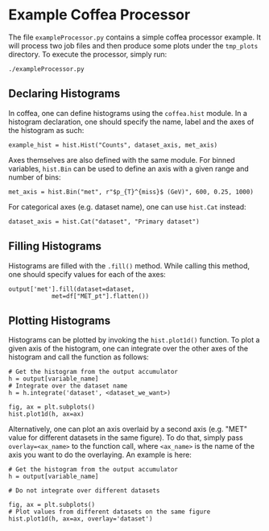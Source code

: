 # Example Coffea Processor

The file `exampleProcessor.py` contains a simple coffea processor example. It will process two job files and then produce some plots under the `tmp_plots` directory. To execute the processor, simply run:

```
./exampleProcessor.py
```

## Declaring Histograms

In coffea, one can define histograms using the `coffea.hist` module. In a histogram declaration, one should specify the name, label and the axes of the
histogram as such:

```
example_hist = hist.Hist("Counts", dataset_axis, met_axis)
```

Axes themselves are also defined with the same module. For binned variables, `hist.Bin` can be used to define an axis with a given range and number of bins: 

```
met_axis = hist.Bin("met", r"$p_{T}^{miss}$ (GeV)", 600, 0.25, 1000)
```

For categorical axes (e.g. dataset name), one can use `hist.Cat` instead:

```
dataset_axis = hist.Cat("dataset", "Primary dataset")
```

## Filling Histograms

Histograms are filled with the `.fill()` method. While calling this method, one should specify values for each of the axes:

```
output['met'].fill(dataset=dataset,
            met=df["MET_pt"].flatten())
```

## Plotting Histograms

Histograms can be plotted by invoking the `hist.plot1d()` function. To plot a given axis of the histogram, one can integrate over the other axes of the histogram and call the function as follows:

```
# Get the histogram from the output accumulator
h = output[variable_name]
# Integrate over the dataset name
h = h.integrate('dataset', <dataset_we_want>)

fig, ax = plt.subplots()
hist.plot1d(h, ax=ax)
```

Alternatively, one can plot an axis overlaid by a second axis (e.g. "MET" value for different datasets in the same figure). To do that, simply pass `overlay=<ax_name>` to the function call, where `<ax_name>` is the name of the axis you want to do the overlaying. An example is here:

```
# Get the histogram from the output accumulator
h = output[variable_name]

# Do not integrate over different datasets

fig, ax = plt.subplots()
# Plot values from different datasets on the same figure
hist.plot1d(h, ax=ax, overlay='dataset')
```

